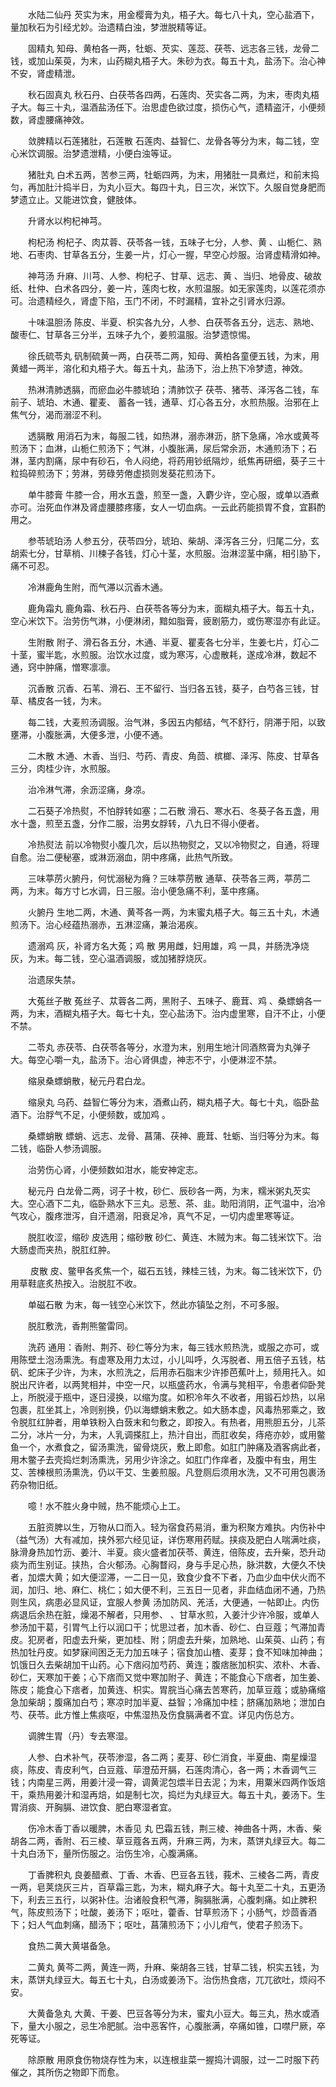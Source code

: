 <!-- { "loadSidebar": true } -->
　　水陆二仙丹 芡实为末，用金樱膏为丸，梧子大。每七八十丸，空心盐酒下，量加秋石为引经尤妙。治遗精白浊，梦泄脱精等证。

　　固精丸 知母、黄柏各一两，牡蛎、芡实、莲蕊、茯苓、远志各三钱，龙骨二钱，或加山茱萸，为末，山药糊丸梧子大。朱砂为衣。每五十丸，盐汤下。治心神不安，肾虚精泄。

　　秋石固真丸 秋石丹、白茯苓各四两，石莲肉、芡实各二两，为末，枣肉丸梧子大。每三十丸，温酒盐汤任下。治思虚色欲过度，损伤心气，遗精盗汗，小便频数，肾虚腰痛神效。

　　敛脾精以石莲猪肚，石莲散 石莲肉、益智仁、龙骨各等分为末，每二钱，空心米饮调服。治梦遗泄精，小便白浊等证。

　　猪肚丸 白术五两，苦参三两，牡蛎四两，为末，用猪肚一具煮烂，和前末捣匀，再加肚汁捣半日，为丸小豆大。每四十丸，日三次，米饮下。久服自觉身肥而梦遗立止。又能进饮食，健肢体。

　　升肾水以枸杞神芎。

　　枸杞汤 枸杞子、肉苁蓉、茯苓各一钱，五味子七分，人参、黄 、山栀仁、熟地、石枣肉、甘草各五分，生姜一片，灯心一握，早空心炒服。治肾虚精滑如神。

　　神芎汤 升麻、川芎、人参、枸杞子、甘草、远志、黄 、当归、地骨皮、破故纸、杜仲、白术各四分，姜一片，莲肉七枚，水煎温服。如无家莲肉，以莲花须亦可。治遗精经久，肾虚下陷，玉门不闭，不时漏精，宜补之引肾水归源。

　　十味温胆汤 陈皮、半夏、枳实各九分，人参、白茯苓各五分，远志、熟地、酸枣仁、甘草各三分半，五味子九个，姜煎温服。治梦遗惊惕。

　　徐氏硫苓丸 矾制硫黄一两，白茯苓二两，知母、黄柏各童便五钱，为末，用黄蜡一两半，溶化和丸梧子大。每五十丸，盐汤下，治上热下冷梦遗，神效。

　　热淋清肺透膈，而瘀血必牛膝琥珀；清肺饮子 茯苓、猪苓、泽泻各二钱，车前子、琥珀、木通、瞿麦、 蓄各一钱，通草、灯心各五分，水煎热服。治邪在上焦气分，渴而溺涩不利。

　　透膈散 用消石为末，每服二钱，如热淋，溺赤淋沥，脐下急痛，冷水或黄芩煎汤下；血淋，山栀仁煎汤下；气淋，小腹胀满，尿后常余沥，木通煎汤下；石淋，茎内割痛，尿中有砂石，令人闷绝，将药用钞纸隔炒，纸焦再研细，葵子三十粒捣碎煎汤下；劳淋，劳碌劳倦虚损则发葵花煎汤下。

　　单牛膝膏 牛膝一合，用水五盏，煎至一盏，入麝少许，空心服，或单以酒煮亦可。治死血作淋及肾虚腰膝疼痿，女人一切血病。一云此药能损胃不食，宜斟酌用之。

　　参苓琥珀汤 人参五分，茯苓四分，琥珀、柴胡、泽泻各三分，归尾二分，玄胡索七分，甘草梢、川楝子各钱，灯心十茎，水煎服。治淋涩茎中痛，相引胁下，痛不可忍。

　　冷淋鹿角生附，而气滞以沉香木通。

　　鹿角霜丸 鹿角霜、秋石丹、白茯苓各等分为末，面糊丸梧子大。每五十丸，空心米饮下。治劳伤气淋，小便淋闭，黯如脂膏，疲剧筋力，或伤寒湿亦有此证。

　　生附散 附子、滑石各五分，木通、半夏、瞿麦各七分半，生姜七片，灯心二十茎，蜜半匙，水煎服。治饮水过度，或为寒泻，心虚散耗，遂成冷淋，数起不通，窍中肿痛，憎寒凛凛。

　　沉香散 沉香、石苇、滑石、王不留行、当归各五钱，葵子，白芍各三钱，甘草、橘皮各一钱，为末。

　　每二钱，大麦煎汤调服。治气淋，多因五内郁结，气不舒行，阴滞于阳，以致壅滞，小腹胀满，大便多泄，小便不通。

　　二木散 木通、木香、当归、芍药、青皮、角茴、槟榔、泽泻、陈皮、甘草各三分，肉桂少许，水煎服。

　　治冷淋气滞，余沥涩痛，身凉。

　　二石葵子冷热熨，不怕脬转如塞；二石散 滑石、寒水石、冬葵子各五盏，用水十盏，煎至五盏，分作二服，治男女脬转，八九日不得小便者。

　　冷热熨法 前以冷物熨小腹几次，后以热物熨之，又以冷物熨之，自通，将理自愈。治二便秘塞，或淋沥溺血，阴中疼痛，此热气所致。

　　三味葶苈火腑丹，何忧溺秘为癃？三味葶苈散 通草、茯苓各三两，葶苈二两，为末。每方寸匕水调，日三服。治小便急痛不利，茎中疼痛。

　　火腑丹 生地二两，木通、黄芩各一两，为末蜜丸梧子大。每三五十丸，木通煎汤下。治心经蕴热溺赤，五淋涩痛，兼治渴疾。

　　遗溺鸡 灰，补肾方名大菟；鸡 散 男用雌，妇用雄，鸡 一具，并肠洗净烧灰，为末。每二钱，空心温酒调服，或加猪脬烧灰。

　　治遗尿失禁。

　　大菟丝子散 菟丝子、苁蓉各二两，黑附子、五味子、鹿茸、鸡 、桑螵蛸各一两，为末，酒糊丸梧子大。每七十丸，空心盐汤下。治内虚里寒，自汗不止，小便不禁。

　　二苓丸 赤茯苓、白茯苓各等分，水澄为末，别用生地汁同酒熬膏为丸弹子大。每空心嚼一丸，盐汤下。治心肾俱虚，神志不宁，小便淋涩不禁。

　　缩泉桑螵蛸散，秘元丹君白龙。

　　缩泉丸 乌药、益智仁等分为末，酒煮山药，糊丸梧子大。每七十丸，临卧盐酒下。治脬气不足，小便频数，或加鸡 。

　　桑螵蛸散 螵蛸、远志、龙骨、菖蒲、茯神、鹿茸、牡蛎、当归等分为末。每二钱，临卧人参汤调服。

　　治劳伤心肾，小便频数如泔水，能安神定志。

　　秘元丹 白龙骨二两，诃子十枚，砂仁、辰砂各一两，为末，糯米粥丸芡实大。空心酒下二丸，临卧熟水下三丸。忌葱、茶、韭。助阳消阴，正气温中，治冷气攻心，腹疼泄泻，自汗遗溺，阳衰足冷，真气不足，一切内虚里寒等证。

　　脱肛收涩，缩砂 皮选用；缩砂散 砂仁、黄连、木贼为末。每二钱米饮下。治大肠虚而夹热，脱肛红肿。

　　 皮散 皮、鳖甲各炙焦一个，磁石五钱，辣桂三钱，为末。每二钱米饮下，仍用草鞋底炙热按入。治脱肛不收。

　　单磁石散 为末，每一钱空心米饮下，然此亦镇坠之剂，不可多服。

　　脱肛敷洗，香荆熊鳖雷同。

　　洗药 通用：香附、荆芥、砂仁等分为末，每三钱水煎热洗，或服之亦可，或用陈壁土泡汤熏洗。有虚寒及用力太过，小儿叫呼，久泻脱者、用五倍子五钱，枯矾、蛇床子少许，为末，水煎洗之，后用赤石脂末少许掺芭蕉叶上，频用托入。如脱出尺许者，以两凳相并，中空一尺，以瓶盛药水，令满与凳相平，令患者仰卧凳上，所脱浸于瓶中，逐日浸换，以缩为度。如积冷年久不收者，用锻石炒热，以帛包裹，肛坐其上，冷则别换，仍以海螵蛸末敷之。如大肠本虚，风毒热邪乘之，致令脱肛红肿者，用单铁粉入白蔹末和匀敷之，即按入。有热者，用熊胆五分，儿茶二分，冰片一分，为末，人乳调搽肛上，热汁自出，而肛收矣，痔疮亦妙，或用鳖鱼一个，水煮食之，留汤熏洗，留骨烧灰，敷上即愈。如肛门肿痛及酒客病此者，用木鳖子去壳捣烂刺汤熏洗，另用少许涂之。如肛门作痒者，及腹中有虫，用生艾、苦楝根煎汤熏洗，仍以干艾、生姜煎服。凡登厕后须用水洗，又不可用包裹汤药杂物旧纸。

　　噫！水不胜火身中贼，热不能烦心上工。

　　五脏资脾以生，万物从口而入。轻为宿食药易消，重为积聚方难执。内伤补中（益气汤）大有减加，挟外邪六经见证，详伤寒用药赋。挟痰及肥白人喘满吐痰，脉滑身热加竹沥、姜汁、半夏。痰火盛者加茯苓、黄连，倍陈皮，去升柴，恐升动痰为而生别证。挟热，合火郁汤。心胸瞀闷，身与手足心热，脉洪数，大便久不快者，加煨大黄；如大便涩滞，一二日一见，致食少食不下者，乃血少血中伏火而不润，加归、地、麻仁、桃仁；如大便不利，三五日一见者，非血结血闭不通，乃热则生风，病患必显风证，宜服人参黄 汤加防风、羌活，大便通，一帖即止。内伤病退后余热在脏，燥渴不解者，只用参、 、甘草水煎，入姜汁少许冷服，或单人参汤加干葛，引胃气上行以润口干；忧思过者，加木香、砂仁、白豆蔻；气滞加青皮。犯房者，阳虚去升柴，更加桂、附；阴虚去升柴，加熟地、山茱萸、山药；有热加牡丹皮。如梦寐间困乏无力加五味子；宿食加山楂、麦芽；食不知味加神曲；饥饿日久去柴胡加干山药。心下痞闷加芍药、黄连；腹痞胀加枳实、浓朴、木香、砂仁，天寒加干姜；心下痞而又觉中寒加附子、黄连；不能食心下痞者，加生姜、陈皮；能食心下痞者，加黄连、枳实。胃脘当心痛去苦寒药，加草豆蔻；或胁痛缩急加柴胡；腹痛加白芍；寒凉时加半夏、益智；冷痛加中桂；脐痛加熟地；泄加白芍、茯苓。此方惟上焦痰呕，中焦湿热及伤食膈满者不宜。详见内伤总方。

　　调脾生胃（丹）专去寒湿。

　　人参、白术补气，茯苓渗湿，各二两；麦芽、砂仁消食，半夏曲、南星燥湿痰，陈皮、青皮利气，白豆蔻、荜澄茄开膈，石莲肉清心，各一两；木香调气三钱；内南星三两，用姜汁浸一霄，调黄泥包煨半日去泥；为末，用粟米四两作饭焙干，乘热用姜汁和湿再焙，如是制七次，捣烂为丸绿豆大。每五十丸，姜汤下。生胃消痰、开胸膈、进饮食、肥白寒湿者宜。

　　伤冷木香丁香以暖脾，木香见 丸 巴霜五钱，荆三棱、神曲各十两，木香、柴胡各二两，香附、石三棱、草豆蔻各五两，升麻三两，为末，蒸饼丸绿豆大。每二十丸白汤下，量所伤服之。治伤生冷，心腹满痛。

　　丁香脾积丸 良姜醋煮、丁香、木香、巴豆各五钱，莪术、三棱各二两，青皮一两，皂荚烧灰三片，百草霜三匙，为末，糊丸麻子大。每十丸至二十丸，五更汤下，利去三五行，以粥补住。治诸般食积气滞，胸膈胀满，心腹刺痛。如止脾积气，陈皮煎汤下；吐酸，姜汤下；呕吐，藿香、甘草煎汤下；小肠气，炒茴香酒下；妇人气血刺痛，醋汤下；呕吐，菖蒲煎汤下；小儿疳气，使君子煎汤下。

　　食热二黄大黄堪备急。

　　二黄丸 黄芩二两，黄连一两，升麻、柴胡各三钱，甘草二钱，枳实五钱，为末，蒸饼丸绿豆大。每五七十丸，白汤或姜汤下。治伤热食痞，兀兀欲吐，烦闷不安。

　　大黄备急丸 大黄、干姜、巴豆各等分为末，蜜丸小豆大。每三丸，热水或酒下，量大小服之，忌生冷肥腻。治中恶客忤，心腹胀满，卒痛如锥，口噤尸厥，卒死等证。

　　除原散 用原食伤物烧存性为末，以连根韭菜一握捣汁调服，过一二时服下药催之，其所伤之物即下而愈。

